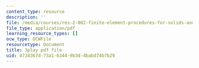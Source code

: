 ```yaml
---
content_type: resource
description: ''
file: /media/courses/res-2-002-finite-element-procedures-for-solids-and-structures-spring-2010/4734367d73a163449b3d4babd74b7b29_EsiGSf2bt9k.pdf
file_type: application/pdf
learning_resource_types: []
ocw_type: OCWFile
resourcetype: Document
title: 3play pdf file
uid: 4734367d-73a1-6344-9b3d-4babd74b7b29
---
```

